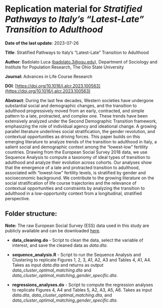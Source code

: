 # Replication material for *Stratified Pathways to Italy’s “Latest-Late” Transition to Adulthood*

**Date of the last update**: 2023-07-26

**Title**: Stratified Pathways to Italy’s “Latest-Late” Transition to Adulthood

**Author**: Badolato Luca (badolato.3@osu.edu), Department of Sociology and Institute for Population Research, The Ohio State University

**Journal:** Advances in Life Course Research

**DOI**: [https://doi.org/10.1016/j.alcr.2023.100563](https://doi.org/10.1016/j.alcr.2023.100563)

**Abstract**:
During the last few decades, Western societies have undergone substantial social and demographic changes, and the transition to adulthood progressively moved from an early, contracted, and simple pattern to a late, protracted, and complex one. These trends have been extensively analyzed under the Second Demographic Transition framework, emphasizing the role of individual agency and ideational change. A growing parallel literature underlines social stratification, the gender revolution, and contextual opportunities as driving forces. This paper builds on this emerging literature to analyze trends of the transition to adulthood in Italy, a salient social and demographic context among the “lowest-low” fertility countries. Drawing from the European Social Survey 2018 data, we use Sequence Analysis to compute a taxonomy of ideal types of transition to adulthood and analyze their evolution across cohorts. Our analyses show that the emergence of a late and protracted transition to adulthood, associated with “lowest-low” fertility levels, is stratified by gender and socioeconomic background. We contribute to the growing literature on the social stratification of life course trajectories and the relevance of contextual opportunities and constraints by analyzing the transition to adulthood in a low-opportunity context from a longitudinal, stratified perspective.

## Folder structure:

**Note:** The raw European Social Survey (ESS) data used in this study are publicly available and can be downloaded [here](https://ess-search.nsd.no/en/study/bdc7c350-1029-4cb3-9d5e-53f668b8fa74). 

* **data_cleaning.do** - Script to clean the data, select the variable of interest, and save the cleaned data as *data.dta*. 
   
* **sequence_analysis.R** - Script to run the Sequence Analysis and Clustering to replicate Figures 1, 2, 3, A1, A2, A3 and Tables 4, A1, A4. Takes as input *data.dta* and returns as output *data_cluster_optimal_matching.dta* and *data_cluster_optimal_matching_gender_specific.dta*.

* **regressions_analyses.do** - Script to compute the regression analyses to replicate Figures 4, A4 and Tables 5, A2, A3, A5, A6. Takes as input *data.dta*, *data_cluster_optimal_matching.dta*, and *data_cluster_optimal_matching_gender_specific.dta*. 
